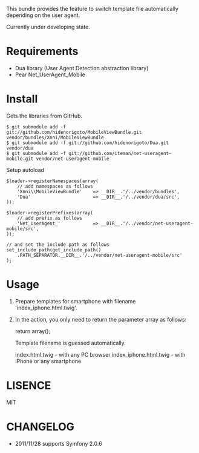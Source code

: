 This bundle provides the feature to switch template file automatically depending on the user agent.

Currently under developing state.


Requirements
============

- Dua library (User Agent Detection abstraction library)
- Pear Net_UserAgent_Mobile


Install
=======

Gets the libraries from GitHub.


    $ git submodule add -f git://github.com/hidenorigoto/MobileViewBundle.git vendor/bundles/Xnni/MobileViewBundle
    $ git submodule add -f git://github.com/hidenorigoto/Dua.git vendor/dua
    $ git submodule add -f git://github.com/iteman/net-useragent-mobile.git vendor/net-useragent-mobile

Setup autoload


    $loader->registerNamespaces(array(
        // add namespaces as follows
        'Xnni\\MobileViewBundle'    => __DIR__.'/../vendor/bundles',
        'Dua'                       => __DIR__.'/../vendor/dua/src',
    ));

    $loader->registerPrefixes(array(
        // add prefix as follows
        'Net_UserAgent_'            => __DIR__.'/../vendor/net-useragent-mobile/src',
    ));

    // and set the include path as follows
    set_include_path(get_include_path()
        .PATH_SEPARATOR.__DIR__.'/../vendor/net-useragent-mobile/src'
    );


Usage
=====

1. Prepare templates for smartphone with filename 'index_iphone.html.twig'.
2. In the action, you only need to return the parameter array as follows:

    return array();

   Template filename is guessed automatically.

    index.html.twig - with any PC browser
    index_iphone.html.twig - with iPhone or any smartphone


LISENCE
=======

MIT


CHANGELOG
=========

- 2011/11/28 supports Symfony 2.0.6

